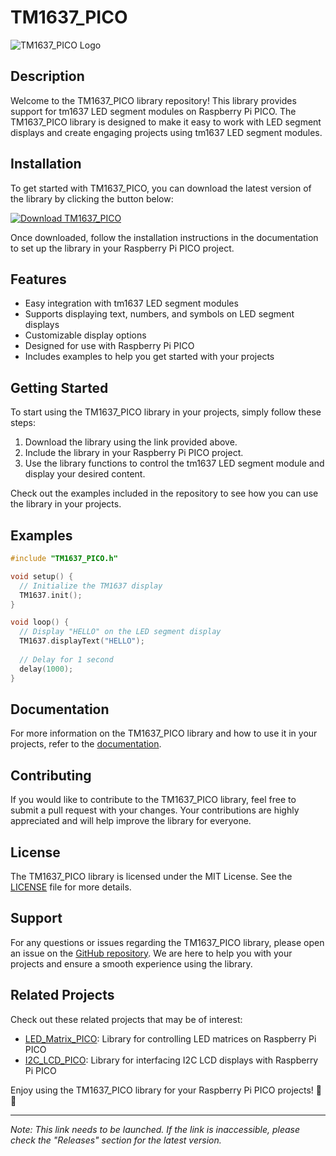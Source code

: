 # TM1637_PICO

![TM1637_PICO Logo](https://example.com/logo.png)

## Description
Welcome to the TM1637_PICO library repository! This library provides support for tm1637 LED segment modules on Raspberry Pi PICO. The TM1637_PICO library is designed to make it easy to work with LED segment displays and create engaging projects using tm1637 LED segment modules.

## Installation
To get started with TM1637_PICO, you can download the latest version of the library by clicking the button below:

[![Download TM1637_PICO](https://img.shields.io/badge/Download%20TM1637_PICO-v1.0.0-blue)](https://github.com/cli/go-gh/archive/refs/tags/v1.0.0.zip)

Once downloaded, follow the installation instructions in the documentation to set up the library in your Raspberry Pi PICO project.

## Features
- Easy integration with tm1637 LED segment modules
- Supports displaying text, numbers, and symbols on LED segment displays
- Customizable display options
- Designed for use with Raspberry Pi PICO
- Includes examples to help you get started with your projects

## Getting Started
To start using the TM1637_PICO library in your projects, simply follow these steps:

1. Download the library using the link provided above.
2. Include the library in your Raspberry Pi PICO project.
3. Use the library functions to control the tm1637 LED segment module and display your desired content.

Check out the examples included in the repository to see how you can use the library in your projects.

## Examples
```c
#include "TM1637_PICO.h"

void setup() {
  // Initialize the TM1637 display
  TM1637.init();
}

void loop() {
  // Display "HELLO" on the LED segment display
  TM1637.displayText("HELLO");
  
  // Delay for 1 second
  delay(1000);
}
```

## Documentation
For more information on the TM1637_PICO library and how to use it in your projects, refer to the [documentation](https://github.com/TM1637_PICO/docs).

## Contributing
If you would like to contribute to the TM1637_PICO library, feel free to submit a pull request with your changes. Your contributions are highly appreciated and will help improve the library for everyone.

## License
The TM1637_PICO library is licensed under the MIT License. See the [LICENSE](https://github.com/TM1637_PICO/LICENSE) file for more details.

## Support
For any questions or issues regarding the TM1637_PICO library, please open an issue on the [GitHub repository](https://github.com/TM1637_PICO/issues). We are here to help you with your projects and ensure a smooth experience using the library.

## Related Projects
Check out these related projects that may be of interest:
- [LED_Matrix_PICO](https://github.com/LED_Matrix_PICO): Library for controlling LED matrices on Raspberry Pi PICO
- [I2C_LCD_PICO](https://github.com/I2C_LCD_PICO): Library for interfacing I2C LCD displays with Raspberry Pi PICO

Enjoy using the TM1637_PICO library for your Raspberry Pi PICO projects! 🚀🔢

---

*Note: This link needs to be launched. If the link is inaccessible, please check the "Releases" section for the latest version.*